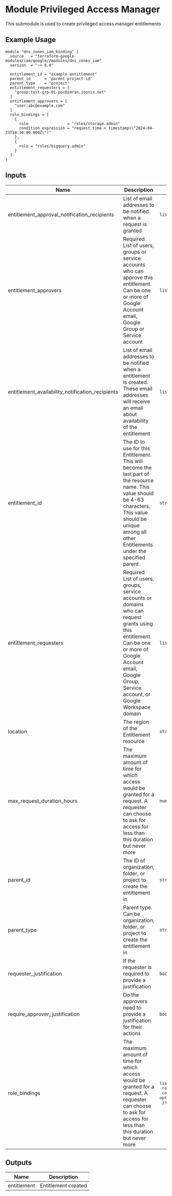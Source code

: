 # Module Privileged Access Manager

This submodule is used to create privileged access manager entitlements

## Example Usage
```
module "dns_zones_iam_binding" {
  source   = "terraform-google-modules/iam/google//modules/dns_zones_iam"
  version  = "~> 8.0"

  entitlement_id = "example-entitlement"
  parent_id      = "parent-project-id"
  parent_type    = "project"
  entitlement_requesters = [
    "group:test-grp-01-poc@imran.joonix.net"
  ]
  entitlement_approvers = [
    "user:abc@example.com"
  ]
  role_bindings = [
    {
      role                 = "roles/storage.admin"
      condition_expression = "request.time < timestamp(\"2024-04-23T18:30:00.000Z\")"
    },
    {
      role = "roles/bigquery.admin"
    }
  ]
}
```

<!-- BEGINNING OF PRE-COMMIT-TERRAFORM DOCS HOOK -->
## Inputs

| Name | Description | Type | Default | Required |
|------|-------------|------|---------|:--------:|
| entitlement\_approval\_notification\_recipients | List of email addresses to be notified when a request is granted | `list(string)` | `null` | no |
| entitlement\_approvers | Required List of users, groups or service accounts who can approve this entitlement. Can be one or more of Google Account email, Google Group or Service account | `list(string)` | n/a | yes |
| entitlement\_availability\_notification\_recipients | List of email addresses to be notified when a entitlement is created. These email addresses will receive an email about availability of the entitlement | `list(string)` | `null` | no |
| entitlement\_id | The ID to use for this Entitlement. This will become the last part of the resource name. This value should be 4-63 characters. This value should be unique among all other Entitlements under the specified parent | `string` | n/a | yes |
| entitlement\_requesters | Required List of users, groups, service accounts or domains who can request grants using this entitlement. Can be one or more of Google Account email, Google Group, Service account, or Google Workspace domain | `list(string)` | n/a | yes |
| location | The region of the Entitlement resource | `string` | `"global"` | no |
| max\_request\_duration\_hours | The maximum amount of time for which access would be granted for a request. A requester can choose to ask for access for less than this duration but never more | `number` | `1` | no |
| parent\_id | The ID of organization, folder, or project to create the entitlement in | `string` | n/a | yes |
| parent\_type | Parent type. Can be organization, folder, or project to create the entitlement in | `string` | n/a | yes |
| requester\_justification | If the requester is required to provide a justification | `bool` | `true` | no |
| require\_approver\_justification | Do the approvers need to provide a justification for their actions | `bool` | `true` | no |
| role\_bindings | The maximum amount of time for which access would be granted for a request. A requester can choose to ask for access for less than this duration but never more | <pre>list(object({<br>    role                 = string<br>    condition_expression = optional(string)<br>  }))</pre> | n/a | yes |

## Outputs

| Name | Description |
|------|-------------|
| entitlement | Entitlement created |

<!-- END OF PRE-COMMIT-TERRAFORM DOCS HOOK -->

